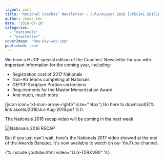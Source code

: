 ```yaml
---
layout: post
title: "National Coaches’ Newsletter – July/August 2016 [SPECIAL EDITION]"
author: James Lex
date: "2016-07-16"
categories: 
  - "nationals"
  - "newsletter"
coverImage: "New-Day-web.jpg"
published: true
---
```


We have a HUGE special edition of the Coaches' Newsletter for you with important information for the coming year, including:

- Registration cost of 2017 Nationals
- Non-AG teams competing at Nationals
- GEPCP Scripture Portion corrections
- Requirements for the Master Memorization Award.
- And much, much more

[\[icon icon="kt-icon-arrow-right5" size="14px"\] Go here to download]({% link assets/2016/Jul-Aug-2016.pdf %}).

The Nationals 2016 recap video will be coming in the next week.

![Nationals 2016 RECAP](images/Nationals-2016-RECAP.jpg)

But if you just can't wait, here's the Nationals 2017 video showed at the end of the Awards Banquet. It's now available to watch on our YouTube channel.

{% include youtube.html
   video="LLG-T0RXVR0" %}